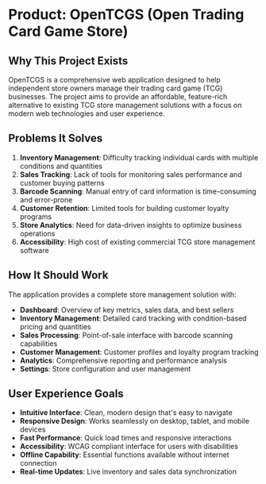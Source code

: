 # Product: OpenTCGS (Open Trading Card Game Store)

## Why This Project Exists
OpenTCGS is a comprehensive web application designed to help independent store owners manage their trading card game (TCG) businesses. The project aims to provide an affordable, feature-rich alternative to existing TCG store management solutions with a focus on modern web technologies and user experience.

## Problems It Solves
1. **Inventory Management**: Difficulty tracking individual cards with multiple conditions and quantities
2. **Sales Tracking**: Lack of tools for monitoring sales performance and customer buying patterns
3. **Barcode Scanning**: Manual entry of card information is time-consuming and error-prone
4. **Customer Retention**: Limited tools for building customer loyalty programs
5. **Store Analytics**: Need for data-driven insights to optimize business operations
6. **Accessibility**: High cost of existing commercial TCG store management software

## How It Should Work
The application provides a complete store management solution with:
- **Dashboard**: Overview of key metrics, sales data, and best sellers
- **Inventory Management**: Detailed card tracking with condition-based pricing and quantities
- **Sales Processing**: Point-of-sale interface with barcode scanning capabilities
- **Customer Management**: Customer profiles and loyalty program tracking
- **Analytics**: Comprehensive reporting and performance analysis
- **Settings**: Store configuration and user management

## User Experience Goals
- **Intuitive Interface**: Clean, modern design that's easy to navigate
- **Responsive Design**: Works seamlessly on desktop, tablet, and mobile devices
- **Fast Performance**: Quick load times and responsive interactions
- **Accessibility**: WCAG compliant interface for users with disabilities
- **Offline Capability**: Essential functions available without internet connection
- **Real-time Updates**: Live inventory and sales data synchronization